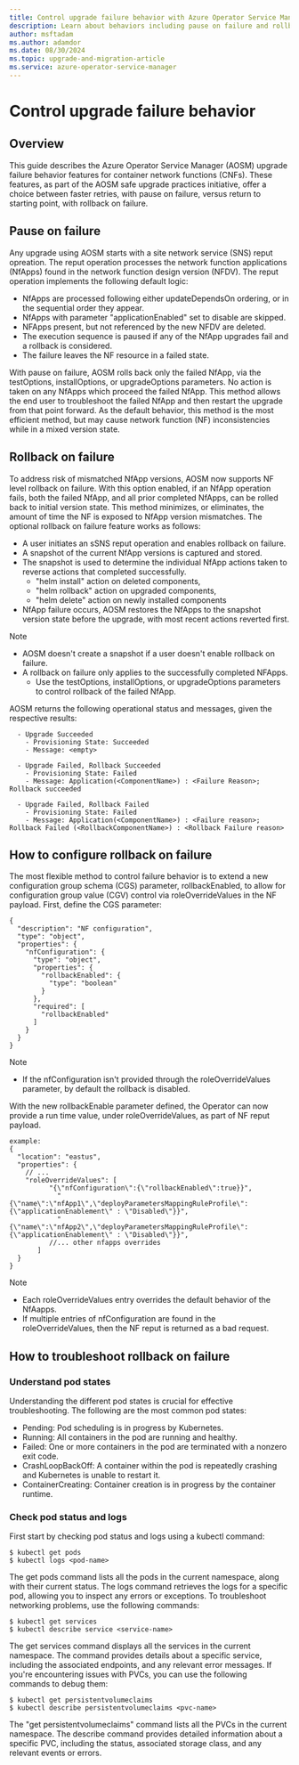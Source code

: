 ```yaml
---
title: Control upgrade failure behavior with Azure Operator Service Manager
description: Learn about behaviors including pause on failure and rollback on failure.
author: msftadam
ms.author: adamdor
ms.date: 08/30/2024
ms.topic: upgrade-and-migration-article
ms.service: azure-operator-service-manager
---
```


# Control upgrade failure behavior

## Overview
This guide describes the Azure Operator Service Manager (AOSM) upgrade failure behavior features for container network functions (CNFs). These features, as part of the AOSM safe upgrade practices initiative, offer a choice between faster retries, with pause on failure, versus return to starting point, with rollback on failure.

## Pause on failure
Any upgrade using AOSM starts with a site network service (SNS) reput opreation. The reput operation processes the network function applications (NfApps) found in the network function design version (NFDV). The reput operation implements the following default logic:
* NfApps are processed following either updateDependsOn ordering, or in the sequential order they appear.
* NfApps with parameter "applicationEnabled" set to disable are skipped.
* NFApps present, but not referenced by the new NFDV are deleted.
* The execution sequence is paused if any of the NfApp upgrades fail and a rollback is considered.
* The failure leaves the NF resource in a failed state.

With pause on failure, AOSM rolls back only the failed NfApp, via the testOptions, installOptions, or upgradeOptions parameters. No action is taken on any NfApps which proceed the failed NfApp.  This method allows the end user to troubleshoot the failed NfApp and then restart the upgrade from that point forward. As the default behavior, this method is the most efficient method, but may cause network function (NF) inconsistencies while in a mixed version state. 

## Rollback on failure
To address risk of mismatched NfApp versions, AOSM now supports NF level rollback on failure. With this option enabled, if an NfApp operation fails, both the failed NfApp, and all prior completed NfApps, can be rolled back to initial version state. This method minimizes, or eliminates, the amount of time the NF is exposed to NfApp version mismatches. The optional rollback on failure feature works as follows:
* A user initiates an sSNS reput operation and enables rollback on failure.
* A snapshot of the current NfApp versions is captured and stored.
* The snapshot is used to determine the individual NfApp actions taken to reverse actions that completed successfully.
  - "helm install" action on deleted components,
  - "helm rollback" action on upgraded components,
  - "helm delete" action on newly installed components
* NfApp failure occurs, AOSM restores the NfApps to the snapshot version state before the upgrade, with most recent actions reverted first.

> [!NOTE]
> * AOSM doesn't create a snapshot if a user doesn't enable rollback on failure.
> * A rollback on failure only applies to the successfully completed NFApps.
>   - Use the testOptions, installOptions, or upgradeOptions parameters to control rollback of the failed NfApp.

AOSM returns the following operational status and messages, given the respective results:
```
  - Upgrade Succeeded
    - Provisioning State: Succeeded
    - Message: <empty>
```
```
  - Upgrade Failed, Rollback Succeeded
    - Provisioning State: Failed
    - Message: Application(<ComponentName>) : <Failure Reason>; Rollback succeeded
```
```
  - Upgrade Failed, Rollback Failed
    - Provisioning State: Failed
    - Message: Application(<ComponentName>) : <Failure reason>; Rollback Failed (<RollbackComponentName>) : <Rollback Failure reason>
```
## How to configure rollback on failure
The most flexible method to control failure behavior is to extend a new configuration group schema (CGS) parameter, rollbackEnabled, to allow for configuration group value (CGV) control via roleOverrideValues in the NF payload. First, define the CGS parameter: 
```
{
  "description": "NF configuration",
  "type": "object",
  "properties": {
    "nfConfiguration": {
      "type": "object",
      "properties": {
        "rollbackEnabled": {
          "type": "boolean"
        }
      },
      "required": [
        "rollbackEnabled"
      ]
    }
  }
}
```
> [!NOTE]
> * If the nfConfiguration isn't provided through the roleOverrideValues parameter, by default the rollback is disabled.

With the new rollbackEnable parameter defined, the Operator can now provide a run time value, under roleOverrideValues, as part of NF reput payload.
```
example:
{
  "location": "eastus",
  "properties": {
    // ...
    "roleOverrideValues": [
          "{\"nfConfiguration\":{\"rollbackEnabled\":true}}",
            "{\"name\":\"nfApp1\",\"deployParametersMappingRuleProfile\":{\"applicationEnablement\" : \"Disabled\"}}",
            "{\"name\":\"nfApp2\",\"deployParametersMappingRuleProfile\":{\"applicationEnablement\" : \"Disabled\"}}",
          //... other nfapps overrides
       ]
  }
}
```
> [!NOTE]
> * Each roleOverrideValues entry overrides the default behavior of the NfAapps.
> * If multiple entries of nfConfiguration are found in the roleOverrideValues, then the NF reput is returned as a bad request.

## How to troubleshoot rollback on failure
### Understand pod states
Understanding the different pod states is crucial for effective troubleshooting. The following are the most common pod states:
* Pending: Pod scheduling is in progress by Kubernetes.
* Running: All containers in the pod are running and healthy.
* Failed: One or more containers in the pod are terminated with a nonzero exit code.
* CrashLoopBackOff: A container within the pod is repeatedly crashing and Kubernetes is unable to restart it.
* ContainerCreating: Container creation is in progress by the container runtime.

### Check pod status and logs
First start by checking pod status and logs using a kubectl command:
```
$ kubectl get pods
$ kubectl logs <pod-name>
```
The get pods command lists all the pods in the current namespace, along with their current status. The logs command retrieves the logs for a specific pod, allowing you to inspect any errors or exceptions. To troubleshoot networking problems, use the following commands:
```
$ kubectl get services
$ kubectl describe service <service-name>
```
The get services command displays all the services in the current namespace. The command provides details about a specific service, including the associated endpoints, and any relevant error messages. If you're encountering issues with PVCs, you can use the following commands to debug them:
```
$ kubectl get persistentvolumeclaims
$ kubectl describe persistentvolumeclaims <pvc-name>
```
The "get persistentvolumeclaims" command lists all the PVCs in the current namespace. The describe command provides detailed information about a specific PVC, including the status, associated storage class, and any relevant events or errors.
